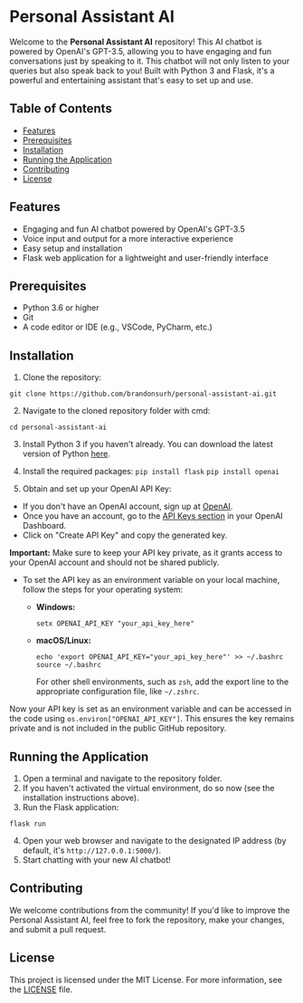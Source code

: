 # Personal Assistant AI

Welcome to the **Personal Assistant AI** repository! This AI chatbot is powered by OpenAI's GPT-3.5, allowing you to have engaging and fun conversations just by speaking to it. This chatbot will not only listen to your queries but also speak back to you! Built with Python 3 and Flask, it's a powerful and entertaining assistant that's easy to set up and use.

## Table of Contents
- [Features](#features)
- [Prerequisites](#prerequisites)
- [Installation](#installation)
- [Running the Application](#running-the-application)
- [Contributing](#contributing)
- [License](#license)

## Features
- Engaging and fun AI chatbot powered by OpenAI's GPT-3.5
- Voice input and output for a more interactive experience
- Easy setup and installation
- Flask web application for a lightweight and user-friendly interface

## Prerequisites
- Python 3.6 or higher
- Git
- A code editor or IDE (e.g., VSCode, PyCharm, etc.)

## Installation
1. Clone the repository:

`git clone https://github.com/brandonsurh/personal-assistant-ai.git`

2. Navigate to the cloned repository folder with cmd:

`cd personal-assistant-ai`

3. Install Python 3 if you haven't already. You can download the latest version of Python [here](https://www.python.org/downloads/).

4. Install the required packages:
`pip install flask`
`pip install openai`


5. Obtain and set up your OpenAI API Key:

- If you don't have an OpenAI account, sign up at [OpenAI](https://beta.openai.com/signup).
- Once you have an account, go to the [API Keys section](https://beta.openai.com/account/api-keys) in your OpenAI Dashboard.
- Click on "Create API Key" and copy the generated key.

**Important:** Make sure to keep your API key private, as it grants access to your OpenAI account and should not be shared publicly.

- To set the API key as an environment variable on your local machine, follow the steps for your operating system:

  - **Windows:**
    ```
    setx OPENAI_API_KEY "your_api_key_here"
    ```

  - **macOS/Linux:**
    ```
    echo 'export OPENAI_API_KEY="your_api_key_here"' >> ~/.bashrc
    source ~/.bashrc
    ```
    For other shell environments, such as `zsh`, add the export line to the appropriate configuration file, like `~/.zshrc`.

Now your API key is set as an environment variable and can be accessed in the code using `os.environ["OPENAI_API_KEY"]`. This ensures the key remains private and is not included in the public GitHub repository.



## Running the Application
1. Open a terminal and navigate to the repository folder.
2. If you haven't activated the virtual environment, do so now (see the installation instructions above).
3. Run the Flask application:

`flask run`

4. Open your web browser and navigate to the designated IP address (by default, it's `http://127.0.0.1:5000/`).
5. Start chatting with your new AI chatbot!

## Contributing
We welcome contributions from the community! If you'd like to improve the Personal Assistant AI, feel free to fork the repository, make your changes, and submit a pull request.

## License
This project is licensed under the MIT License. For more information, see the [LICENSE](LICENSE) file.
